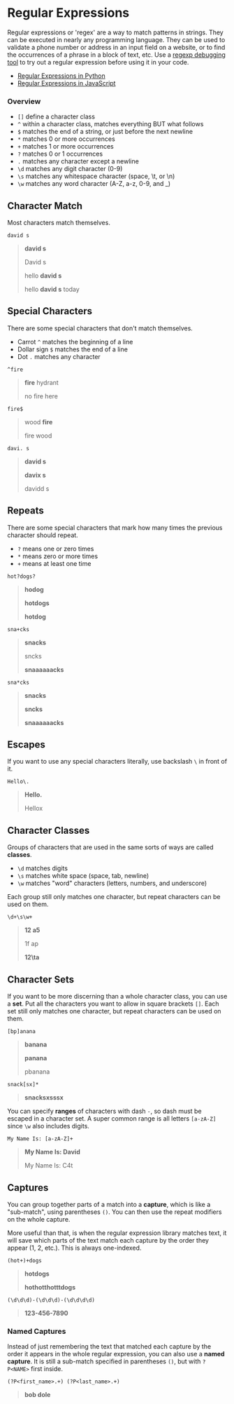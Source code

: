 
# Regular Expressions

Regular expressions or 'regex' are a way to match patterns in strings. They can be executed in nearly any programming language. They can be used to validate a phone number or address in an input field on a website, or to find the occurrences of a phrase in a block of text, etc. Use a [regexp debugging tool](https://regex101.com) to try out a regular expression before using it in your code.

- [Regular Expressions in Python](../1%20Python/docs/Regular%20Expressions%20in%20Python.md)
- [Regular Expressions in JavaScript](../3%20JavaScript/docs/Regular%20Expressions%20in%20JavaScript.md)


### Overview

- `[]` define a character class
- `^` within a character class, matches everything BUT what follows
- `$` matches the end of a string, or just before the next newline
- `*` matches 0 or more occurrences
- `+` matches 1 or more occurrences
- `?` matches 0 or 1 occurrences
- `.` matches any character except a newline
- `\d` matches any digit character (0-9)
- `\s` matches any whitespace character (space, \t, or \n)
- `\w` matches any word character (A-Z, a-z, 0-9, and _)



## Character Match

Most characters match themselves.

```re
david s
```

> **david s**
>
> David s
>
> hello **david s**
>
> hello **david s** today

## Special Characters

There are some special characters that don't match themselves.

* Carrot `^` matches the beginning of a line
* Dollar sign `$` matches the end of a line
* Dot `.` matches any character

```re
^fire
```

> **fire** hydrant
>
> no fire here

```re
fire$
```

> wood **fire**
>
> fire wood

```re
davi. s
```

> **david s**
>
> **davix s**
>
> davidd s

## Repeats

There are some special characters that mark how many times the previous character should repeat.

* `?` means one or zero times
* `*` means zero or more times
* `+` means at least one time

```re
hot?dogs?
```

> **hodog**
>
> **hotdogs**
>
> **hotdog**

```re
sna+cks
```

> **snacks**
>
> sncks
>
> **snaaaaaacks**

```re
sna*cks
```

> **snacks**
>
> **sncks**
>
> **snaaaaaacks**

## Escapes

If you want to use any special characters literally, use backslash `\` in front of it.

```re
Hello\.
```

> **Hello.**
>
> Hellox

## Character Classes

Groups of characters that are used in the same sorts of ways are called **classes**.

- `\d` matches digits
- `\s` matches white space (space, tab, newline)
- `\w` matches "word" characters (letters, numbers, and underscore)

Each group still only matches one character, but repeat characters can be used on them.

```re
\d+\s\w+
```

> **12 a5**
>
> 1f ap
>
> **12\ta**

## Character Sets

If you want to be more discerning than a whole character class, you can use a **set**. Put all the characters you want to allow in square brackets `[]`. Each set still only matches one character, but repeat characters can be used on them.

```re
[bp]anana
```

> **banana**
>
> **panana**
>
> pbanana

```re
snack[sx]*
```

> **snacksxsssx**

You can specify **ranges** of characters with dash `-`, so dash must be escaped in a character set. A super common range is all letters `[a-zA-Z]` since `\w` also includes digits.

```re
My Name Is: [a-zA-Z]+
```

> **My Name Is: David**
>
> My Name Is: C4t

## Captures

You can group together parts of a match into a **capture**, which is like a "sub-match", using parentheses `()`. You can then use the repeat modifiers on the whole capture.

More useful than that, is when the regular expression library matches text, it will save which parts of the text match each capture by the order they appear (1, 2, etc.). This is always one-indexed.

```re
(hot+)+dogs
```

> **hotdogs**
>
> **hothotthotttdogs**

```re
(\d\d\d)-(\d\d\d)-(\d\d\d\d)
```

> **123-456-7890**

### Named Captures

Instead of just remembering the text that matched each capture by the order it appears in the whole regular expression, you can also use a **named capture**.
It is still a sub-match specified in parentheses `()`, but with `?P<NAME>` first inside.

```re
(?P<first_name>.+) (?P<last_name>.+)
```

> **bob dole**


